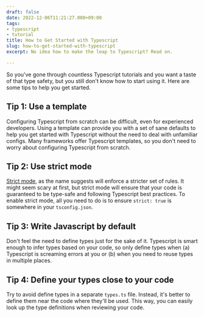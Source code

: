 ```yaml
---
draft: false
date: 2022-12-06T11:21:27.000+09:00
tags:
- typescript
- tutorial
title: How to Get Started with Typescript
slug: how-to-get-started-with-typescript
excerpt: No idea how to make the leap to Typescript? Read on.

---
```


So you've gone through countless Typescript tutorials and you want a taste of that type safety, but you still don't know how to start using it. Here are some tips to help you get started.

## Tip 1: Use a template

Configuring Typescript from scratch can be difficult, even for experienced developers. Using a template can provide you with a set of sane defaults to help you get started with Typescript without the need to deal with unfamiliar configs. Many frameworks offer Typescript templates, so you don't need to worry about configuring Typescript from scratch.

## Tip 2: Use strict mode

[Strict mode](https://www.typescriptlang.org/tsconfig#strict), as the name suggests will enforce a stricter set of rules. It might seem scary at first, but strict mode will ensure that your code is guaranteed to be type-safe and following Typescript best practices. To enable strict mode, all you need to do is to ensure `strict: true` is somewhere in your `tsconfig.json`.

## Tip 3: Write Javascript by default

Don't feel the need to define types just for the sake of it. Typescript is smart enough to infer types based on your code, so only define types when (a) Typescript is screaming errors at you or (b) when you need to reuse types in multiple places.

## Tip 4: Define your types close to your code

Try to avoid define types in a separate `types.ts` file. Instead, it's better to define them near the code where they'll be used. This way, you can easily look up the type definitions when reviewing your code.

